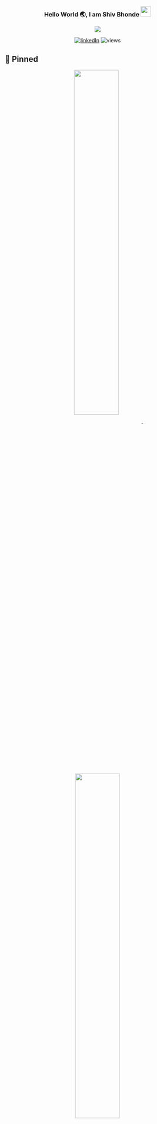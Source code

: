 <h3 align="center">
  Hello World 🌏, I am Shiv Bhonde
  <img src="https://media.giphy.com/media/hvRJCLFzcasrR4ia7z/giphy.gif" width="28">
</h3>

<!-- Typing SVG -->
<p align="center">
<img src="https://readme-typing-svg.herokuapp.com?duration=4000&color=4981F4&width=350&lines=Full-stack+web+Developer;Blockchain+and+Web%2C+WAGMI+!;Always+learning+new+things">
</p>

<!-- Social badges section -->
<p align="center">
  <a href="https://www.linkedin.com/in/shiv-bhonde-b23a1a205/">
    <img alt="linkedIn" title="Lets connect on LinkedIn" src="https://img.shields.io/badge/LinkedIn-0077B5?style=for-the-badge&logo=linkedin&logoColor=white"/></a>
    <img alt="views" title="GitHub profile views" src="https://komarev.com/ghpvc/?username=technophile-04&color=4981F4&style=for-the-badge"/>
</p>

## 📌 Pinned

<p align="center">
<a href="https://github.com/technophile-04/blog-frontend">
<img width='49%' align="center"src="https://github-readme-stats.vercel.app/api/pin/?username=technophile-04&repo=blog-frontend&border_color=4981F4&bg_color=0D1117&title_color=C9D1D9&text_color=8B949E&icon_color=4981F4" />
</a>
<span>&nbsp;</span>
<a href="https://github.com/technophile-04/blog-backend">
<img width='49%' align="center"src="https://github-readme-stats.vercel.app/api/pin/?username=technophile-04&repo=blog-backend&border_color=4981F4&bg_color=0D1117&title_color=C9D1D9&text_color=8B949E&icon_color=4981F4" />
</a>
</p>
<p align='center'>

<p align="center">
<a href="https://github.com/technophile-04/Flash">
<img width='49%' align="center"src="https://github-readme-stats.vercel.app/api/pin/?username=technophile-04&repo=Flash&border_color=4981F4&bg_color=0D1117&title_color=C9D1D9&text_color=8B949E&icon_color=4981F4" />
</a>
<span>&nbsp;</span>
<a href="https://github.com/technophile-04/De-Tweet">
<img width='49%' align="center"src="https://github-readme-stats.vercel.app/api/pin/?username=technophile-04&repo=De-Tweet&border_color=4981F4&bg_color=0D1117&title_color=C9D1D9&text_color=8B949E&icon_color=4981F4" />
</a>
</p>

</p>

## 🔥 Github stats

<p align="center">
    <p align="center">
    <img title="My streak" alt="technophile-04's streak" src="https://github-readme-streak-stats.herokuapp.com?user=technophile-04&theme=dark&ring=4981F4&currStreakLabel=4981F4&fire=4981F4&border=4981F4"/>
    <img alt="technophile-04's Top Languages" src="https://github-readme-stats.vercel.app/api/top-langs/?username=technophile-04&langs_count=8&layout=compact&theme=react&hide_border=true&bg_color=0D1117&title_color=4981F4&icon_color=F8D866&hide=Jupyter%20Notebook&border_color=4981F4"/>
    </p>
</p>

## 🛠️ My favorite tools

### 👨‍💻 Programming and markup languages

<p>
    <img alt="c" src="https://img.shields.io/badge/C-00599C?style=for-the-badge&logo=c&logoColor=white">
    <img alt="c++" src="https://img.shields.io/badge/C%2B%2B-00599C?style=for-the-badge&logo=c%2B%2B&logoColor=white">
    <img alt="html" src="https://img.shields.io/badge/HTML5-E34F26?style=for-the-badge&logo=html5&logoColor=white">
    <img alt="css" src="https://img.shields.io/badge/CSS3-1572B6?style=for-the-badge&logo=css3&logoColor=white">
    <img alt="javascript" src="https://img.shields.io/badge/JavaScript-323330?style=for-the-badge&logo=javascript&logoColor=F7DF1E">
    <img alt="typescript" src="https://img.shields.io/badge/TypeScript-007ACC?style=for-the-badge&logo=typescript&logoColor=white">
    <img alt="solidity" src="https://img.shields.io/badge/Solidity-e6e6e6?style=for-the-badge&logo=solidity&logoColor=black">
</p>

### 🧰 Frameworks and libraries

<p>
    <img alt="react" src="https://img.shields.io/badge/React-20232A?style=for-the-badge&logo=react&logoColor=61DAFB">
    <img alt="nextJs" src="https://img.shields.io/badge/next.js-000000?style=for-the-badge&logo=nextdotjs&logoColor=white">
    <img alt="redux" src="https://img.shields.io/badge/Redux-593D88?style=for-the-badge&logo=redux&logoColor=white">
    <img alt="nodejs" src="https://img.shields.io/badge/Node.js-339933?style=for-the-badge&logo=nodedotjs&logoColor=white">
    <img alt="npm" src="https://img.shields.io/badge/npm-CB3837?style=for-the-badge&logo=npm&logoColor=white">
    <img alt="yarn" src="https://img.shields.io/badge/Yarn-2C8EBB?style=for-the-badge&logo=yarn&logoColor=white">
    <img alt="express" src="https://img.shields.io/badge/Express.js-000000?style=for-the-badge&logo=express&logoColor=white">
    <img alt="firebase" src="https://img.shields.io/badge/firebase-ffca28?style=for-the-badge&logo=firebase&logoColor=black">
    <img alt="web3" src="https://img.shields.io/badge/web3.js-F16822?style=for-the-badge&logo=web3.js&logoColor=white">
    <img alt="graphQl" src="https://img.shields.io/badge/Apollo%20GraphQL-311C87?&style=for-the-badge&logo=Apollo%20GraphQL&logoColor=white">
    <img alt="graph" src="https://img.shields.io/badge/GraphQl-E10098?style=for-the-badge&logo=graphql&logoColor=white">
    <img alt="chai" src="https://img.shields.io/badge/chai-A30701?style=for-the-badge&logo=chai&logoColor=white">
    <img alt="bootstrap" src="https://img.shields.io/badge/Bootstrap-563D7C?style=for-the-badge&logo=bootstrap&logoColor=white">
    <img alt="chakra-ui" src="https://img.shields.io/badge/Chakra--UI-319795?style=for-the-badge&logo=chakra-ui&logoColor=white">
    <img alt="tailwind" src="https://img.shields.io/badge/Tailwind_CSS-38B2AC?style=for-the-badge&logo=tailwind-css&logoColor=white">
    <img alt="marterialUI" src="https://img.shields.io/badge/Material%20UI-007FFF?style=for-the-badge&logo=mui&logoColor=white">
</p>

### 🗄️ Databases, Blockchains and cloud hosting

<p>

<img alt="mongoDB" src="https://img.shields.io/badge/MongoDB-4EA94B?style=for-the-badge&logo=mongodb&logoColor=white">
<img alt="mySql" src="https://img.shields.io/badge/MySQL-005C84?style=for-the-badge&logo=mysql&logoColor=white">
<img alt="eth" src="https://img.shields.io/badge/Ethereum-3C3C3D?style=for-the-badge&logo=Ethereum&logoColor=white">
<img alt="heroku" src="https://img.shields.io/badge/Heroku-430098?style=for-the-badge&logo=heroku&logoColor=white">
<img alt="netlify" src="https://img.shields.io/badge/Netlify-00C7B7?style=for-the-badge&logo=netlify&logoColor=white">
<img alt="vercel" src="https://img.shields.io/badge/Vercel-000000?style=for-the-badge&logo=vercel&logoColor=white">

</p>


[![technophile-04's github activity graph](https://activity-graph.herokuapp.com/graph?username=technophile-04&bg_color=151515&color=4981f4&line=4981f4&point=ffffff&area=true)](https://activity-graph.herokuapp.com/graph?username=technophile-04)

